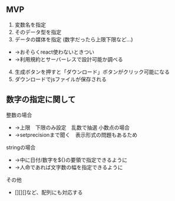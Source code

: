 ## MVP
1. 変数名を指定
2. そのデータ型を指定
3. データの媒体を指定 (数字だったら上限下限など...)
- →おそらくreact使わないときつい
- →利用規約とサーバーレスで設計可能か調べる

4. 生成ボタンを押すと「ダウンロード」ボタンがクリック可能になる
5. ダウンロードでjsファイルが保存される

## 数字の指定に関して
整数の場合
- →上限　下限のみ設定　乱数で抽選
小数点の場合
- →setprecisionまで聞く　表示形式の問題もあるため

stringの場合
- →中に日付/数字を${}の要領で指定できるように
- →人命であれば文字数の幅を指定できるように

その他
- \[]\[]\[]など、配列にも対応する